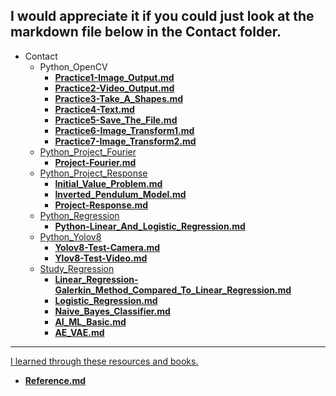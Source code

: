 
## I would appreciate it if you could just look at the markdown file below in the Contact folder.

- Contact
  - Python_OpenCV
     - <a href="https://github.com/ol-mj/contact/blob/main/Contact/Python_OpenCV/Practice1-Image_Output.md">**Practice1-Image_Output.md**
     - <a href="https://github.com/ol-mj/contact/blob/main/Contact/Python_OpenCV/Practice2-Video_Output.md">**Practice2-Video_Output.md**
     - <a href="https://github.com/ol-mj/contact/blob/main/Contact/Python_OpenCV/Practice3-Take_A_Shapes.md">**Practice3-Take_A_Shapes.md**
     - <a href="https://github.com/ol-mj/contact/blob/main/Contact/Python_OpenCV/Practice4-Text.md">**Practice4-Text.md**
     - <a href="https://github.com/ol-mj/contact/blob/main/Contact/Python_OpenCV/Practice5-Save_The_File.md">**Practice5-Save_The_File.md**
     - <a href="https://github.com/ol-mj/contact/blob/main/Contact/Python_OpenCV/Practice6-Image_Transform1.md">**Practice6-Image_Transform1.md**
     - <a href="https://github.com/ol-mj/contact/blob/main/Contact/Python_OpenCV/Practice7-Image_Transform2.md">**Practice7-Image_Transform2.md**
   - Python_Project_Fourier
       - <a href="https://github.com/ol-mj/contact/blob/main/Contact/Python_Project_Fourier/Project-Fourier.md">**Project-Fourier.md**
   - Python_Project_Response
     - <a href="https://github.com/ol-mj/contact/blob/main/Contact/Python_Project_Response/Initial_Value_Problem.md">**Initial_Value_Problem.md**
     - <a href="https://github.com/ol-mj/contact/blob/main/Contact/Python_Project_Response/Inverted_Pendulum_Model.md">**Inverted_Pendulum_Model.md**
     - <a href="https://github.com/ol-mj/contact/blob/main/Contact/Python_Project_Response/Project-Response.md">**Project-Response.md**
   - Python_Regression
     - <a href="https://github.com/ol-mj/contact/blob/main/Contact/Python_Regression/Python-Linear_And_Logistic_Regression.md">**Python-Linear_And_Logistic_Regression.md**
   - Python_Yolov8
     - <a href="https://github.com/ol-mj/contact/blob/main/Contact/Python_Yolov8/Yolov8-Test-Camera.md">**Yolov8-Test-Camera.md**
     - <a href="https://github.com/ol-mj/contact/blob/main/Contact/Python_Yolov8/Yolov8-Test-Video.md">**Ylov8-Test-Video.md**
   - Study_Regression
      - <a href="https://github.com/ol-mj/contact/blob/main/Contact/Study/Linear_Regression-Galerkin_Method_Compared_To_Linear_Regression.md">**Linear_Regression-Galerkin_Method_Compared_To_Linear_Regression.md**
      - <a href="https://github.com/ol-mj/contact/blob/main/Contact/Study/Logistic_Regression.md">**Logistic_Regression.md**
      - <a href="https://github.com/ol-mj/contact/blob/main/Contact/Study/Naive_Bayes_Classifier.md">**Naive_Bayes_Classifier.md**
      - <a href="https://github.com/ol-mj/contact/blob/main/Contact/Study/AI_ML_Basic.md">**AI_ML_Basic.md**
      - <a href="https://github.com/ol-mj/contact/blob/main/Contact/Study/AE_VAE.md">**AE_VAE.md**

---
I learned through these resources and books.
- <a href="https://github.com/ol-mj/contact/blob/main/Contact/Reference.md">**Reference.md**



 
